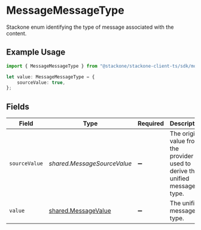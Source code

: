 # MessageMessageType

Stackone enum identifying the type of message associated with the content.

## Example Usage

```typescript
import { MessageMessageType } from "@stackone/stackone-client-ts/sdk/models/shared";

let value: MessageMessageType = {
    sourceValue: true,
};
```

## Fields

| Field                                                                         | Type                                                                          | Required                                                                      | Description                                                                   | Example                                                                       |
| ----------------------------------------------------------------------------- | ----------------------------------------------------------------------------- | ----------------------------------------------------------------------------- | ----------------------------------------------------------------------------- | ----------------------------------------------------------------------------- |
| `sourceValue`                                                                 | *shared.MessageSourceValue*                                                   | :heavy_minus_sign:                                                            | The original value from the provider used to derive the unified message type. | Email                                                                         |
| `value`                                                                       | [shared.MessageValue](../../../sdk/models/shared/messagevalue.md)             | :heavy_minus_sign:                                                            | The unified message type.                                                     |                                                                               |